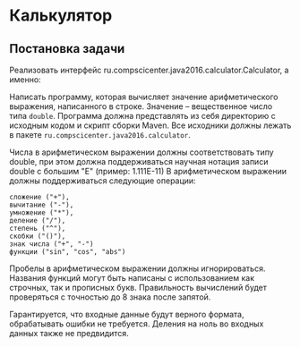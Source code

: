# Калькулятор
## Постановка задачи

Реализовать интерфейс ru.compscicenter.java2016.calculator.Calculator, а именно:

Написать программу, которая вычисляет значение арифметического выражения, написанного в строке. Значение – вещественное число типа `double`. Программа должна представлять из себя директорию с исходным кодом и скрипт сборки Maven. Все исходники должны лежать в пакете `ru.compscicenter.java2016.calculator`.

Числа в арифметическом выражении должны соответствовать типу double, при этом должна поддерживаться научная нотация записи double с большим "E" (пример: 1.111E-11) В арифметическом выражении должны поддерживаться следующие операции:

    сложение ("+"),
    вычитание ("-"),
    умножение ("*"),
    деление ("/"),
    степень ("^"),
    скобки ("()"),
    знак числа ("+", "-")
    функции ("sin", "cos", "abs")

Пробелы в арифметическом выражении должны игнорироваться.
Названия функций могут быть написаны с использованием как строчных, так и прописных букв.
Правильность вычислений будет проверяться с точностью до 8 знака после запятой.

Гарантируется, что входные данные будут верного формата, обрабатывать ошибки не требуется. Деления на ноль во входных данных также не предвидится.
